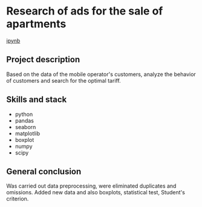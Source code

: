 
# Research of ads for the sale of apartments

[ipynb](https://github.com/MilkaKaplan/Portfolio_DA/blob/research-data-analysis/Telecom/Telecom.ipynb)

## Project description
Based on the data of the mobile operator's customers, analyze the behavior of customers and search for the optimal tariff. 

## Skills and stack
* python
* pandas
* seaborn
* matplotlib
* boxplot
* numpy
* scipy

## General conclusion
Was carried out data preprocessing, were eliminated duplicates and omissions. Added new data and also boxplots, statistical test, Student's criterion.
